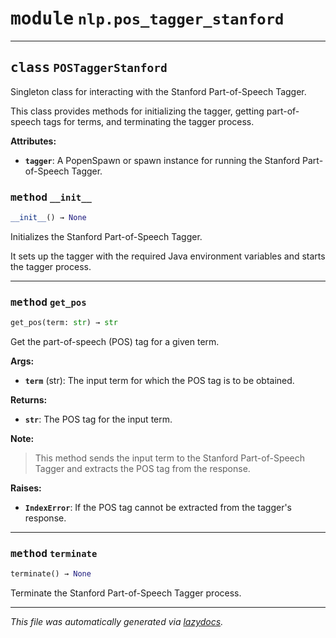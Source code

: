 <!-- markdownlint-disable -->

# <kbd>module</kbd> `nlp.pos_tagger_stanford`






---

## <kbd>class</kbd> `POSTaggerStanford`
Singleton class for interacting with the Stanford Part-of-Speech Tagger. 

This class provides methods for initializing the tagger, getting part-of-speech tags for terms, and terminating the tagger process. 



**Attributes:**
 
 - <b>`tagger`</b>:  A PopenSpawn or spawn instance for running the Stanford Part-of-Speech Tagger. 

### <kbd>method</kbd> `__init__`

```python
__init__() → None
```

Initializes the Stanford Part-of-Speech Tagger. 

It sets up the tagger with the required Java environment variables and starts the tagger process. 




---

### <kbd>method</kbd> `get_pos`

```python
get_pos(term: str) → str
```

Get the part-of-speech (POS) tag for a given term. 



**Args:**
 
 - <b>`term`</b> (str):  The input term for which the POS tag is to be obtained. 



**Returns:**
 
 - <b>`str`</b>:  The POS tag for the input term. 



**Note:**

> This method sends the input term to the Stanford Part-of-Speech Tagger and extracts the POS tag from the response. 
>

**Raises:**
 
 - <b>`IndexError`</b>:  If the POS tag cannot be extracted from the tagger's response. 

---

### <kbd>method</kbd> `terminate`

```python
terminate() → None
```

Terminate the Stanford Part-of-Speech Tagger process. 




---

_This file was automatically generated via [lazydocs](https://github.com/ml-tooling/lazydocs)._
